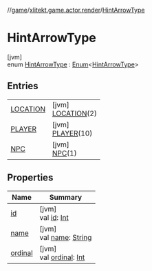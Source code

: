 //[game](../../../index.md)/[xlitekt.game.actor.render](../index.md)/[HintArrowType](index.md)

# HintArrowType

[jvm]\
enum [HintArrowType](index.md) : [Enum](https://kotlinlang.org/api/latest/jvm/stdlib/kotlin/-enum/index.html)&lt;[HintArrowType](index.md)&gt;

## Entries

| | |
|---|---|
| [LOCATION](-l-o-c-a-t-i-o-n/index.md) | [jvm]<br>[LOCATION](-l-o-c-a-t-i-o-n/index.md)(2) |
| [PLAYER](-p-l-a-y-e-r/index.md) | [jvm]<br>[PLAYER](-p-l-a-y-e-r/index.md)(10) |
| [NPC](-n-p-c/index.md) | [jvm]<br>[NPC](-n-p-c/index.md)(1) |

## Properties

| Name | Summary |
|---|---|
| [id](id.md) | [jvm]<br>val [id](id.md): [Int](https://kotlinlang.org/api/latest/jvm/stdlib/kotlin/-int/index.html) |
| [name](../../xlitekt.game.content.vars/-var-type/-v-a-r_-p-l-a-y-e-r/index.md#-372974862%2FProperties%2F440369633) | [jvm]<br>val [name](../../xlitekt.game.content.vars/-var-type/-v-a-r_-p-l-a-y-e-r/index.md#-372974862%2FProperties%2F440369633): [String](https://kotlinlang.org/api/latest/jvm/stdlib/kotlin/-string/index.html) |
| [ordinal](../../xlitekt.game.content.vars/-var-type/-v-a-r_-p-l-a-y-e-r/index.md#-739389684%2FProperties%2F440369633) | [jvm]<br>val [ordinal](../../xlitekt.game.content.vars/-var-type/-v-a-r_-p-l-a-y-e-r/index.md#-739389684%2FProperties%2F440369633): [Int](https://kotlinlang.org/api/latest/jvm/stdlib/kotlin/-int/index.html) |
